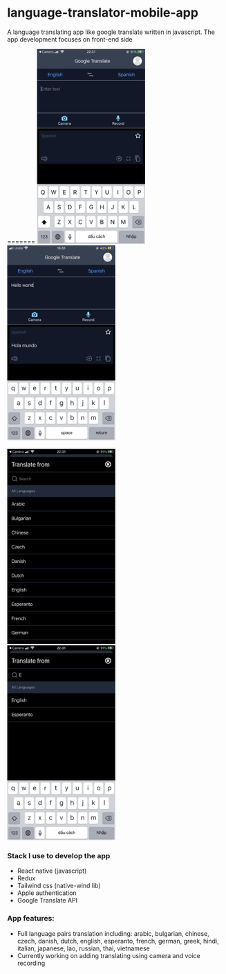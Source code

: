 # language-translator-mobile-app
A language translating app like google translate written in javascript. The app development focuses on front-end side

>

=======
<img src="assets/mainScreen.jpg" width="250" height="450"> &nbsp; &nbsp; <img src="assets/translate func.jpg" width="250" height="450"> <br /> <br />
<img src="assets/langList.jpg" width="250" height="450"> &nbsp; &nbsp;<img src="assets/langsort.jpg" width="250" height="450">


### Stack I use to develop the app
- React native (javascript)
- Redux
- Tailwind css (native-wind lib)
- Apple authentication
- Google Translate API
> 

### App features: 
- Full language pairs translation including: arabic, bulgarian, chinese, czech, danish, dutch, english, esperanto, french, german, greek, hindi, italian, japanese, lao, russian, thai, vietnamese
- Currently working on adding translating using camera and voice recording




